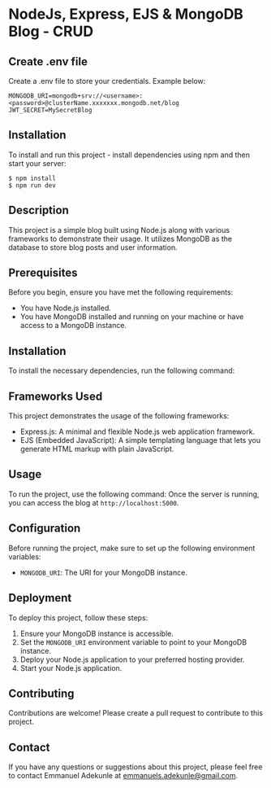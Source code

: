 # NodeJs, Express, EJS & MongoDB Blog - CRUD

## Create .env file
Create a .env file to store your credentials. Example below:

```
MONGODB_URI=mongodb+srv://<username>:<password>@clusterName.xxxxxxx.mongodb.net/blog
JWT_SECRET=MySecretBlog
```

## Installation
To install and run this project - install dependencies using npm and then start your server:

```
$ npm install
$ npm run dev
```

## Description
This project is a simple blog built using Node.js along with various frameworks to demonstrate their usage. It utilizes MongoDB as the database to store blog posts and user information.

## Prerequisites
Before you begin, ensure you have met the following requirements:
- You have Node.js installed.
- You have MongoDB installed and running on your machine or have access to a MongoDB instance.

## Installation
To install the necessary dependencies, run the following command:


## Frameworks Used
This project demonstrates the usage of the following frameworks:
- Express.js: A minimal and flexible Node.js web application framework.
- EJS (Embedded JavaScript): A simple templating language that lets you generate HTML markup with plain JavaScript.

## Usage
To run the project, use the following command:
Once the server is running, you can access the blog at `http://localhost:5000`.

## Configuration
Before running the project, make sure to set up the following environment variables:
- `MONGODB_URI`: The URI for your MongoDB instance.

## Deployment
To deploy this project, follow these steps:
1. Ensure your MongoDB instance is accessible.
2. Set the `MONGODB_URI` environment variable to point to your MongoDB instance.
3. Deploy your Node.js application to your preferred hosting provider.
4. Start your Node.js application.


## Contributing
Contributions are welcome! Please create a pull request to contribute to this project.


## Contact
If you have any questions or suggestions about this project, please feel free to contact Emmanuel Adekunle at emmanuels.adekunle@gmail.com.




